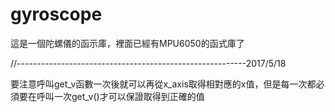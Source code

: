 # gyroscope
這是一個陀螺儀的函示庫，裡面已經有MPU6050的函式庫了

//---------------------------------------------------------2017/5/18

要注意呼叫get_v函數一次後就可以再從x_axis取得相對應的x值，但是每一次都必須要在呼叫一次get_v()才可以保證取得到正確的值
